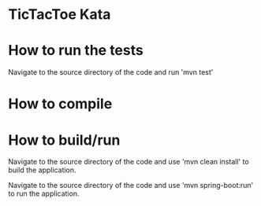 # TicTacToe Kata

# How to run the tests

Navigate to the source directory of the code and run 'mvn test'

# How to compile

# How to build/run

Navigate to the source directory of the code and use 'mvn clean install' to build the application.

Navigate to the source directory of the code and use 'mvn spring-boot:run' to run the application.
